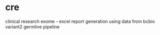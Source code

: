 # cre
clinical research exome - excel report generation using data from bcbio variant2 germline pipeline
